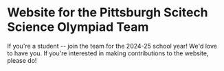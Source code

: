 # Website for the Pittsburgh Scitech Science Olympiad Team

If you're a student -- join the team for the 2024-25 school year! We'd love to have you.
If you're interested in making contributions to the website, please do!
